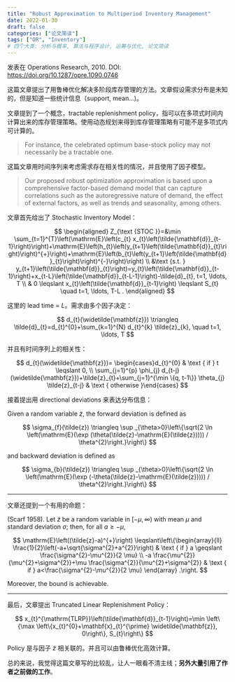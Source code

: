 ```yaml
---
title: "Robust Approximation to Multiperiod Inventory Management"
date: 2022-01-30
draft: false
categories: ["论文简读"]
tags: ["OR", "Inventory"]
# 四个大类: 分析与概率, 算法与程序设计, 运筹与优化, 论文简读
---
```



发表在 Operations Research, 2010. DOI: https://doi.org/10.1287/opre.1090.0746


这篇文章提出了用鲁棒优化解决多阶段库存管理的方法。文章假设需求分布是未知的，但是知道一些统计信息（support, mean...)。

文章提到了一个概念，tractable replenishment policy，指可以在多项式时间内计算出来的库存管理策略。使用动态规划来得到库存管理策略有可能不是多项式内可计算的。

> For instance, the celebrated optimum base-stock policy may not necessarily be a tractable one.

这篇文章用时间序列来考虑需求存在相关性的情况，并且使用了因子模型。

> Our proposed robust optimization approximation is based upon a comprehensive factor-based demand model that can capture correlations such as the autoregressive nature of demand, the effect of external factors, as well as trends and seasonality, among others.


文章首先给出了 Stochastic Inventory Model：

$$
\begin{aligned}
Z_{\text {STOC }}=&\min \sum_{t=1}^{T}\left(\mathrm{E}\left(c_{t} x_{t}\left(\tilde{\mathbf{d}}_{t-1}\right)\right)+\mathrm{E}\left(h_{t}\left(y_{t+1}\left(\tilde{\mathbf{d}}_{t}\right)\right)^{+}\right)+\mathrm{E}\left(b_{t}\left(y_{t+1}\left(\tilde{\mathbf{d}}_{t}\right)\right)^{-}\right)\right) \\
&\text {s.t. } y_{t+1}\left(\tilde{\mathbf{d}}_{t}\right)=y_{t}\left(\tilde{\mathbf{d}}_{t-1}\right)+x_{t-L}\left(\tilde{\mathbf{d}}_{t-L-1}\right)-\tilde{d}_{t}, t=1, \ldots, T \\
& 0 \leqslant x_{t}\left(\tilde{\mathbf{d}}_{t-1}\right) \leqslant S_{t} \quad t=1, \ldots, T-L .
\end{aligned}
$$

这里的 lead time  = $L$。需求由多个因子决定：

$$
d_{t}(\widetilde{\mathbf{z}}) \triangleq \tilde{d}_{t}=d_{t}^{0}+\sum_{k=1}^{N} d_{t}^{k} \tilde{z}_{k}, \quad t=1, \ldots, T
$$

并且有时间序列上的相关性：

$$
d_{t}(\widetilde{\mathbf{z}})= \begin{cases}d_{t}^{0} & \text { if } t \leqslant 0, \\ \sum_{j=1}^{p} \phi_{j} d_{t-j}(\widetilde{\mathbf{z}})+\tilde{z}_{t}+\sum_{j=1}^{\min \{q, t-1\}} \theta_{j} \tilde{z}_{t-j} & \text { otherwise }\end{cases}
$$

接着提出用 directional deviations 来表达分布信息：

Given a random variable $\tilde{z}$, the forward deviation is defined as 

$$
\sigma_{f}(\tilde{z}) \triangleq \sup _{\theta>0}\left\{\sqrt{2 \ln \left(\mathrm{E}(\exp (\theta(\tilde{z}-\mathrm{E}(\tilde{z})))) / \theta^{2}\right.}\right\}
$$

and backward deviation is defined as

$$
\sigma_{b}(\tilde{z}) \triangleq \sup _{\theta>0}\left\{\sqrt{2 \ln \left(\mathrm{E}(\exp (-\theta(\tilde{z}-\mathrm{E}(\tilde{z})))) / \theta^{2}\right.}\right\}
$$

---

文章还提到一个有用的命题：

(Scarf 1958). Let $\tilde{z}$ be a random variable in $[-\mu, \infty)$ with mean $\mu$ and standard deviation $\sigma$; then, for all $a \geqslant-\mu$,

$$
\mathrm{E}\left((\tilde{z}-a)^{+}\right) \leqslant\left\{\begin{array}{ll}
\frac{1}{2}\left(-a+\sqrt{\sigma^{2}+a^{2}}\right) & \text { if } a \geqslant \frac{\sigma^{2}-\mu^{2}}{2 \mu} \\
-a \frac{\mu^{2}}{\mu^{2}+\sigma^{2}}+\mu \frac{\sigma^{2}}{\mu^{2}+\sigma^{2}} & \text { if } a<\frac{\sigma^{2}-\mu^{2}}{2 \mu}
\end{array} .\right.
$$

Moreover, the bound is achievable.

---

最后，文章提出 Truncated Linear Replenishment Policy：

$$
x_{t}^{\mathrm{TLRP}}\left(\tilde{\mathbf{d}}_{t-1}\right)=\min \left\{\max \left\{x_{t}^{0}+\mathbf{x}_{t}^{\prime} \widetilde{\mathbf{z}}, 0\right\}, S_{t}\right\}
$$

Policy 是与因子 $\tilde{z}$ 相关联的。并且可以由鲁棒优化高效计算。


总的来说，我觉得这篇文章写的比较乱，让人一眼看不清主线；**另外大量引用了作者之前做的工作**。

